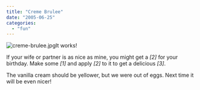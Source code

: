 ```yaml
---
title: "Creme Brulee"
date: "2005-06-25"
categories: 
  - "fun"
---
```


![creme-brulee.jpg](images/creme-brulee.jpg)It works!

If your wife or partner is as nice as mine, you might get a _\[2\]_ for your birthday. Make some _\[1\]_ and apply _\[2\]_ to it to get a delicious _\[3\]_.

The vanilla cream should be yellower, but we were out of eggs. Next time it will be even nicer!
